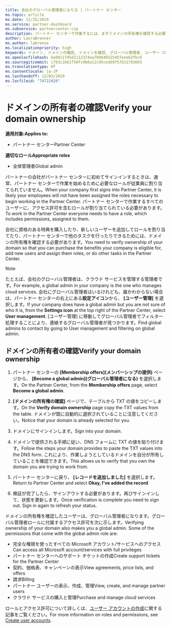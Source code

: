 ```yaml
---
title: 会社のグローバル管理者になりる | パートナー センター
ms.topic: article
ms.date: 11/25/2019
ms.service: partner-dashboard
ms.subservice: partnercenter-csp
description: パートナー センターで作業するには、まずドメインの所有権を確認する必要があります。 これを行う方法と、ユーザーを追加できるグローバル管理者になる方法について説明します。
author: LauraBrenner
ms.author: labrenne
ms.localizationpriority: high
keywords: ドメイン, ドメインの確認, ドメインを確認, グローバル管理者, ユーザー ロール, アクセス許可
ms.openlocfilehash: be0811745d2112374ea78964652545feeeb3fbc6
ms.sourcegitcommit: c793c1b61f50fc0b0a12c95cedd9f57b31703093
ms.translationtype: HT
ms.contentlocale: ja-JP
ms.lasthandoff: 12/03/2019
ms.locfileid: "74722428"
---
```

# <a name="verify-your-domain-ownership"></a><span data-ttu-id="c1c22-105">ドメインの所有者の確認</span><span class="sxs-lookup"><span data-stu-id="c1c22-105">Verify your domain ownership</span></span>

<span data-ttu-id="c1c22-106">**適用対象:**</span><span class="sxs-lookup"><span data-stu-id="c1c22-106">**Applies to:**</span></span>

- <span data-ttu-id="c1c22-107">パートナー センター</span><span class="sxs-lookup"><span data-stu-id="c1c22-107">Partner Center</span></span>

<span data-ttu-id="c1c22-108">**適切なロール**</span><span class="sxs-lookup"><span data-stu-id="c1c22-108">**Appropriate roles**</span></span>

- <span data-ttu-id="c1c22-109">全体管理者</span><span class="sxs-lookup"><span data-stu-id="c1c22-109">Global admin</span></span>

<span data-ttu-id="c1c22-110">パートナーの会社がパートナー センターに初めてサインインするときは、通常、パートナー センターで作業を始めるために必要なロールが従業員に割り当てられていません。</span><span class="sxs-lookup"><span data-stu-id="c1c22-110">When your company first signs into Partner Center, it is likely your employees will not have been assigned the roles necessary to begin working in the Partner Center.</span></span> <span data-ttu-id="c1c22-111">パートナー センターで作業するすべてのユーザーに、アクセス許可を含むロールが割り当てられている必要があります。</span><span class="sxs-lookup"><span data-stu-id="c1c22-111">To work in the Partner Center everyone needs to have a role, which includes permissions, assigned to them.</span></span>  

<span data-ttu-id="c1c22-112">会社に資格のある特典を購入したり、新しいユーザーを追加してロールを割り当てたり、パートナー センターで他のタスクを行ったりできるためには、ドメインの所有権を確認する必要があります。</span><span class="sxs-lookup"><span data-stu-id="c1c22-112">You need to verify ownership of your domain so that you can purchase the benefits your company is eligible for, add new users and assign them roles, or do other tasks in the Partner Center.</span></span> 

>[!Note]
><span data-ttu-id="c1c22-113">たとえば、会社のグローバル管理者は、クラウド サービスを管理する管理者です。</span><span class="sxs-lookup"><span data-stu-id="c1c22-113">For example, a global admin in your company is the one who manages cloud services.</span></span> <span data-ttu-id="c1c22-114">会社にグローバル管理者はいるけれども、誰かわからない場合は、パートナー センターの右上にある**設定アイコン**から、 **[ユーザー管理]** を選択します。</span><span class="sxs-lookup"><span data-stu-id="c1c22-114">If your company does have a global admin but you are not sure of who it is, from the **Settings icon** at the top right of the Partner Center, select **User management**.</span></span> <span data-ttu-id="c1c22-115">[ユーザー管理] に移動してグローバル管理者でフィルター処理することにより、連絡するグローバル管理者が見つかります。</span><span class="sxs-lookup"><span data-stu-id="c1c22-115">Find global admins to contact by going to User management and filtering on global admin.</span></span>

## <a name="verify-your-domain-ownership"></a><span data-ttu-id="c1c22-116">ドメインの所有者の確認</span><span class="sxs-lookup"><span data-stu-id="c1c22-116">Verify your domain ownership</span></span>

1. <span data-ttu-id="c1c22-117">パートナー センターの **[Membership offers]\(メンバーシップの提供\)** ページから、 **[Become a global admin]\(グローバル管理者になる\)** を選択します。</span><span class="sxs-lookup"><span data-stu-id="c1c22-117">On the Partner Center, from the **Membership offers** page, select **Become a global admin**.</span></span> 

2. <span data-ttu-id="c1c22-118">**[ドメインの所有権の確認]** ページで、テーブルから TXT の値をコピーします。</span><span class="sxs-lookup"><span data-stu-id="c1c22-118">On the **Verify domain ownership** page copy the TXT values from the table.</span></span> <span data-ttu-id="c1c22-119">ドメインが既に自動的に選択されていることに注意してください。</span><span class="sxs-lookup"><span data-stu-id="c1c22-119">Notice that your domain is already selected for you.</span></span>

3. <span data-ttu-id="c1c22-120">ドメインにサインインします。</span><span class="sxs-lookup"><span data-stu-id="c1c22-120">Sign into your domain.</span></span> 

4. <span data-ttu-id="c1c22-121">ドメインで提供される手順に従い、DNS フォームに TXT の値を貼り付けます。</span><span class="sxs-lookup"><span data-stu-id="c1c22-121">Follow the steps your domain provides to paste the TXT values into the DNS form.</span></span>  <span data-ttu-id="c1c22-122">これにより、作業しようとしているドメインを自分が所有していることを確認できます。</span><span class="sxs-lookup"><span data-stu-id="c1c22-122">This allows us to verify that you own the domain you are trying to work from.</span></span>

5. <span data-ttu-id="c1c22-123">パートナー センターに戻り、 **[レコードを追加しました]** を選択します。</span><span class="sxs-lookup"><span data-stu-id="c1c22-123">Return to Partner Center and select **Okay, I've added the record**</span></span>

6. <span data-ttu-id="c1c22-124">検証が完了したら、サインアウトする必要があります。再びサインインして、状態を更新します。</span><span class="sxs-lookup"><span data-stu-id="c1c22-124">Once verification is complete you need to sign out. Sign in again to refresh your status.</span></span> 

<span data-ttu-id="c1c22-125">ドメインの所有権を確認したユーザーは、グローバル管理者になります。グローバル管理者ロールに付属するアクセス許可を次に示します。</span><span class="sxs-lookup"><span data-stu-id="c1c22-125">Verifying ownership of your domain also makes you a global admin. Some of the permissions that come with the global admin role are:</span></span>

- <span data-ttu-id="c1c22-126">完全な権限を使ったすべての Microsoft アカウント/サービスへのアクセス</span><span class="sxs-lookup"><span data-stu-id="c1c22-126">Can access all Microsoft account/services with full privileges</span></span> 
- <span data-ttu-id="c1c22-127">パートナー センターへのサポート チケットの作成</span><span class="sxs-lookup"><span data-stu-id="c1c22-127">Create support tickets for the Partner Center</span></span>
- <span data-ttu-id="c1c22-128">契約、価格表、キャンペーンの表示</span><span class="sxs-lookup"><span data-stu-id="c1c22-128">View agreements, price lists, and offers</span></span>
- <span data-ttu-id="c1c22-129">請求</span><span class="sxs-lookup"><span data-stu-id="c1c22-129">Billing</span></span>
- <span data-ttu-id="c1c22-130">パートナー ユーザーの表示、作成、管理</span><span class="sxs-lookup"><span data-stu-id="c1c22-130">View, create, and manage partner users</span></span>
- <span data-ttu-id="c1c22-131">クラウド サービスの購入と管理</span><span class="sxs-lookup"><span data-stu-id="c1c22-131">Purchase and manage cloud services</span></span>

<span data-ttu-id="c1c22-132">ロールとアクセス許可について詳しくは、[ユーザー アカウントの作成](create-user-accounts-and-set-permissions.md)に関する記事をご覧ください。</span><span class="sxs-lookup"><span data-stu-id="c1c22-132">For more information on roles and permissions, see [Create user accounts](create-user-accounts-and-set-permissions.md).</span></span> 